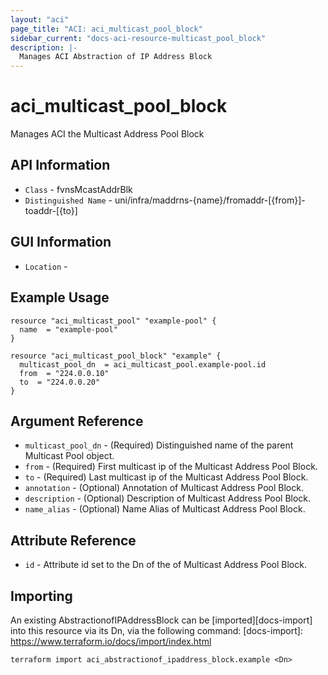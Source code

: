```yaml
---
layout: "aci"
page_title: "ACI: aci_multicast_pool_block"
sidebar_current: "docs-aci-resource-multicast_pool_block"
description: |-
  Manages ACI Abstraction of IP Address Block
---
```


# aci_multicast_pool_block #

Manages ACI the Multicast Address Pool Block

## API Information ##

* `Class` - fvnsMcastAddrBlk
* `Distinguished Name` - uni/infra/maddrns-{name}/fromaddr-[{from}]-toaddr-[{to}]

## GUI Information ##

* `Location` - 


## Example Usage ##

```hcl
resource "aci_multicast_pool" "example-pool" {
  name  = "example-pool"
}

resource "aci_multicast_pool_block" "example" {
  multicast_pool_dn  = aci_multicast_pool.example-pool.id
  from  = "224.0.0.10"
  to  = "224.0.0.20"
}
```

## Argument Reference ##

* `multicast_pool_dn` - (Required) Distinguished name of the parent Multicast Pool object.
* `from` - (Required) First multicast ip of the Multicast Address Pool Block.
* `to` - (Required) Last multicast ip of the Multicast Address Pool Block.
* `annotation` - (Optional) Annotation of Multicast Address Pool Block.
* `description` - (Optional) Description of Multicast Address Pool Block.
* `name_alias` - (Optional) Name Alias of Multicast Address Pool Block.

## Attribute Reference ##

* `id` - Attribute id set to the Dn of the of Multicast Address Pool Block.

## Importing ##

An existing AbstractionofIPAddressBlock can be [imported][docs-import] into this resource via its Dn, via the following command:
[docs-import]: https://www.terraform.io/docs/import/index.html

```
terraform import aci_abstractionof_ipaddress_block.example <Dn>
```